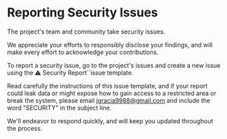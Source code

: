 # **Reporting Security Issues**

The project's team and community take security issues.

We appreciate your efforts to responsibly disclose your findings, and will make every effort to acknowledge your contributions.

To report a security issue, go to the project's issues and create a new issue using the ⚠️ Security Report``issue template.

Read carefully the instructions of this issue template, and if your report could leak data or might expose
how to gain access to a restricted area or break the system,
please email [jgracia9988@gmail.com](mailto:jgracia9988@gmail.com) and include the word "SECURITY" in the subject line.

We'll endeavor to respond quickly, and will keep you updated throughout the process.
